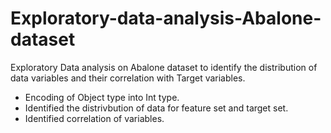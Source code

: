 # Exploratory-data-analysis-Abalone-dataset
Exploratory Data analysis on Abalone dataset to identify the distribution of data variables and their correlation with Target variables.
* Encoding of Object type into Int type.
* Identified the distrivbution of data for feature set and target set.
* Identified correlation of variables.
